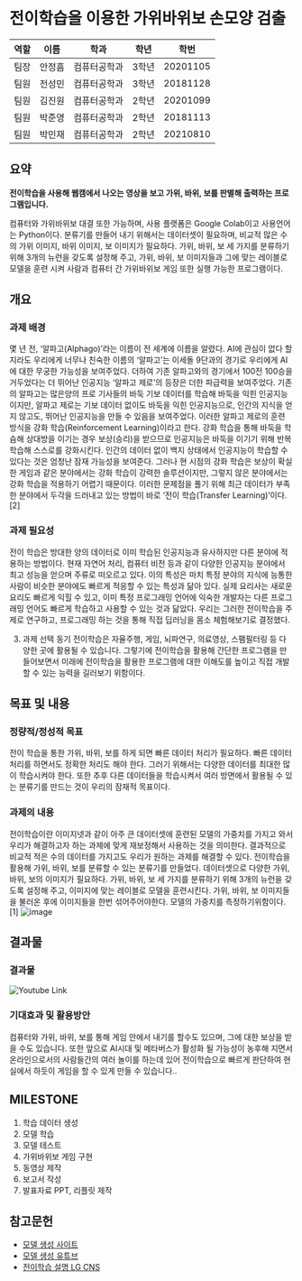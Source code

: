 # 전이학습을 이용한 가위바위보 손모양 검출
|역할|이름|학과|학년|학번|
|:---:|:---:|:---:|:---:|:---:|
|팀장|안정흠|컴퓨터공학과|3학년|20201105|
|팀원|전성민|컴퓨터공학과|3학년|20181128|
|팀원|김진원|컴퓨터공학과|2학년|20201099|
|팀원|박준영|컴퓨터공학과|2학년|20181113|
|팀원|박민재|컴퓨터공학과|2학년|20210810|

## 요약
**전이학습을 사용해 웹캠에서 나오는 영상을 보고 가위, 바위, 보를 판별해 출력하는 프로그램입니다.**

컴퓨터와 가위바위보 대결 또한 가능하며, 사용 플랫폼은 Google Colab이고 사용언어는 Python이다.
분류기를 만들어 내기 위해서는 데이터셋이 필요하며, 비교적 많은 수의 가위 이미지, 바위 이미지, 보 이미지가 필요하다. 가위, 바위, 보 세 가지를 분류하기 위해 3개의 뉴런을 갖도록 설정해 주고, 가위, 바위, 보 이미지들과 그에 맞는 레이블로 모델을 훈련 시켜 사람과 컴퓨터 간 가위바위보 게임 또한 실행 가능한 프로그램이다.
 

## 개요

### 과제 배경
몇 년 전, ‘알파고(Alphago)’라는 이름이 전 세계에 이름을 알렸다. AI에 관심이 없다 할지라도 우리에게 너무나 친숙한 이름의 ‘알파고’는 이세돌 9단과의 경기로 우리에게 AI에 대한 무궁한 가능성을 보여주었다. 더하여 기존 알파고와의 경기에서 100전 100승을 거두었다는 더 뛰어난 인공지능 ‘알파고 제로’의 등장은 더한 파급력을 보여주었다. 기존의 알파고는 많은양의 프로 기사들의 바둑 기보 데이터를 학습해 바둑을 익힌 인공지능이지만, 알파고 제로는 기보 데이터 없이도 바둑을 익힌 인공지능으로, 인간의 지식을 얻지 않고도, 뛰어난 인공지능을 만들 수 있음을 보여주었다. 이러한 알파고 제로의 훈련 방식을 강화 학습(Reinforcement Learning)이라고 한다. 강화 학습을 통해 바둑을 학슴해 상대방을 이기는 경우 보상(승리)을 받으므로 인공지능은 바둑을 이기기 위해 반복 학습해 스스로를 강화시킨다. 인간의 데이터 없이 백지 상태에서 인공지능이 학습할 수 있다는 것은 엄청난 잠재 가능성을 보여준다. 그러나 현 시점의 강화 학습은 보상이 확실한 게임과 같은 분야에서는 강화 학습이 강력한 솔루션이지만, 그렇지 않은 분야에서는 강화 학습을 적용하기 어렵기 때문이다. 이러한 문제점을 풀기 위해 최근 데이터가 부족한 분야에서 두각을 드러내고 있는 방법이 바로 ‘전이 학습(Transfer Learning)’이다.[2]


### 과제 필요성
전이 학습은 방대한 양의 데이터로 이미 학습된 인공지능과 유사하지만 다른 분야에 적용하는 방법이다. 현재 자연어 처리, 컴퓨터 비전 등과 같이 다양한 인공지능 분야에서 최고 성능을 얻으며 주류로 떠오르고 있다. 이의 특성은 마치 특정 분야의 지식에 능통한 사람이 비슷한 분야에도 빠르게 적응할 수 있는 특성과 닮아 있다. 실제 요리사는 새로운 요리도 빠르게 익힐 수 있고, 이미 특정 프로그래밍 언어에 익숙한 개발자는 다른 프로그래밍 언어도 빠르게 학습하고 사용할 수 있는 것과 닮았다. 우리는 그러한 전이학습을 주제로 연구하고, 프로그래밍 하는 것을 통해  직접 딥러닝을 몸소 체험해보기로 결정했다.


3) 과제 선택 동기
전이학습은 자율주행, 게임, 뇌파연구, 의료영상, 스팸필터링 등 다양한 곳에 활용될 수 있습니다. 그렇기에 전이학습을 활용해 간단한 프로그램을 만들어보면서 미래에 전이학습을 활용한 프로그램에 대한 이해도를 높이고 직접 개발할 수 있는 능력을 길러보기 위함이다.




## 목표 및 내용

### 정량적/정성적 목표
전이 학습을 통한 가위, 바위, 보를 하게 되면 빠른 데이터 처리가 필요하다. 빠른 데이터 처리를 하면서도 정확한 처리도 해야 한다. 그러기 위해서는 다양한 데이터를 최대한 많이 학습시켜야 한다. 또한 추후 다른 데이터들을 학습시켜서 여러 방면에서 활용될 수 있는 분류기를 만드는 것이 우리의 잠재적 목표이다.
 
### 과제의 내용 
전이학습이란 이미지넷과 같이 아주 큰 데이터셋에 훈련된 모델의 가중치를 가지고 와서 우리가 해결하고자 하는 과제에 맞게 재보정해서 사용하는 것을 의미한다. 결과적으로 비교적 적은 수의 데이터를 가지고도 우리가 원하는 과제를 해결할 수 있다. 전이학습을 활용해 가위, 바위, 보를 분류할 수 있는 분류기를 만들었다. 데이터셋으로 다양한 가위, 바위, 보의 이미지가 필요하다. 가위, 바위, 보 세 가지를 분류하기 위해 3개의 뉴런을 갖도록 설정해 주고, 이미지에 맞는 레이블로 모델을 훈련시킨다. 가위, 바위, 보 이미지들을 불러온 후에 이미지들을 한번 섞어주어야한다. 모델의 가중치를 측정하기위함이다.[1]
![image](https://user-images.githubusercontent.com/21167914/169949647-2614f47a-c687-48cc-9ef7-0a099a262429.png)


## 결과물

### 결과물
![Youtube Link]([https://user-images.githubusercontent.com/21167914/169949614-82735c72-9091-409d-8c86-996a1f66f3c4.png](https://www.youtube.com/watch?v=3krB6IT3RIU))



### 기대효과 및 활용방안
컴퓨터와 가위, 바위, 보를 통해 게임 안에서 내기를 할수도 있으며, 그에 대한 보상을 받을 수도 있습니다. 또한 앞으로 AI시대 및 메타버스가 활성화 될 가능성이 농후해 지면서 온라인으로서의 사람들간의 여러 놀이를 하는데 있어 전이학습으로 빠르게 판단하여 현실에서 하듯이 게임을 할 수 있게 만들 수 있습니다..



## MILESTONE
1. 학습 데이터 생성
2. 모델 학습
3. 모델 테스트
4. 가위바위보 게임 구현
5. 동영상 제작
6. 보고서 작성
7. 발표자료 PPT, 리플릿 제작


## 참고문헌
- [모델 생성 사이트](https://teachablemachine.withgoogle.com)
- [모델 생성 유튜브](https://www.youtube.com/watch?v=URbWejtxK1Q)
- [전이학습 설명 LG CNS](https://blog.lgcns.com/1563)
